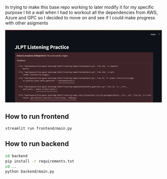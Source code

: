 In trying to make this base repo working to later modify it for my specific
purpose I hit a wall when I had to workout all the dependencies from AWS, Azure and GPC so I decided to move on and see if I could make progress with other asigments

![The listening comprehension app with errors](front-end-with-errors.png)


## How to run frontend

```sh
streamlit run frontend/main.py
```

## How to run backend

```sh
cd backend
pip install -r requirements.txt
cd ..
python backend/main.py
```